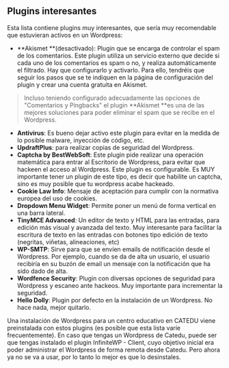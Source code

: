 ## Plugins interesantes

Esta lista contiene plugins muy interesantes, que sería muy recomendable que estuvieran activos en un Wordpress:

* **Akismet **\(desactivado\): Plugin que se encarga de controlar el spam de los comentarios. Este plugin utiliza un servicio externo que decide si cada uno de los comentarios es spam o no, y realiza automáticamente el filtrado. Hay que configurarlo y activarlo. Para ello, tendréis que seguir los pasos que se te indiquen en la página de configuración del plugin y crear una cuenta gratuita en Akismet.

> Incluso teniendo configurado adecuadamente las opciones de "Comentarios y Pingbacks" el plugin **Akismet **es una de las mejores soluciones para poder eliminar el spam que se recibe en el Wordpress.

* **Antivirus**: Es bueno dejar activo este plugin para evitar en la medida de lo posible malware, inyección de código, etc.
* **UpdraftPlus**: para realizar copias de seguridad del Wordpress.
* **Captcha by BestWebSoft**: Este plugin pide realizar una operación matemática para entrar al Escritorio de Wordpress, para evitar que hackeen el acceso al Wordpress. Este plugin es configurable. Es MUY importante tener un plugin de este tipo, es decir que habilite un captcha, sino es muy posible que tu wordpress acabe hackeado.
* **Cookie Law Info**: Mensaje de aceptación para cumplir con la normativa europea del uso de cookies.
* **Dropdown Menu Widget**: Permite poner un menú de forma vertical en una barra lateral.
* **TinyMCE Advanced**: Un editor de texto y HTML para las entradas, para edición más visual y avanzada del texto. Muy interesante para facilitar la escritura de texto en las entradas con botones tipo edición de texto \(negritas, viñetas, alineaciones, etc\)
* **WP-SMTP**: Sirve para que se envíen emails de notificación desde el Wordpress. Por ejemplo, cuando se da de alta un usuario, el usuario recibiría en su buzón de email un mensaje con la notificación que ha sido dado de alta.
* **Wordfence Security**: Plugin con diversas opciones de seguridad para Wordpress y escaneo ante hackeos. Muy importante para incrementar la seguridad.
* **Hello Dolly**: Plugin por defecto en la instalación de un Wordpress. No hace nada, mejor quitarlo. 

Una instalación de Wordpress para un centro educativo en CATEDU viene preinstalada con estos plugins \(es posible que esta lista varíe frecuentemente\). En caso que tengas un Wordpress de Catedu, puede ser que tengas instalado el plugin InfiniteWP - Client, cuyo objetivo inicial era poder administrar el Wordpress de forma remota desde Catedu. Pero ahora ya no se va a usar, por lo tanto lo mejor es que lo desinstales.

